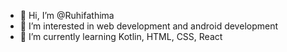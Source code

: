 - 👋 Hi, I’m @Ruhifathima
- 👀 I’m interested in web development and android development
- 🌱 I’m currently learning Kotlin, HTML, CSS, React

<!---
Ruhifathima/Ruhifathima is a ✨ special ✨ repository because its `README.md` (this file) appears on your GitHub profile.
You can click the Preview link to take a look at your changes.
--->
